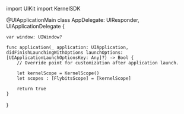 import UIKit
import KernelSDK

@UIApplicationMain
class AppDelegate: UIResponder, UIApplicationDelegate {

    var window: UIWindow?

    func application(_ application: UIApplication, didFinishLaunchingWithOptions launchOptions: [UIApplicationLaunchOptionsKey: Any]?) -> Bool {
        // Override point for customization after application launch.
        
        let kernelScope = KernelScope()
        let scopes : [FlybitsScope] = [kernelScope]
        
        return true
    }
}